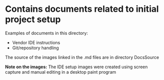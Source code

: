 # Contains documents related to initial project setup

Examples of documents in this directory:

* Vendor IDE instructions
* Git/repository handling

The source of the images linked in the .md files are in directory DocsSource

**Note on the images:** The IDE setup images were created using screen capture and manual editing in a desktop paint program
